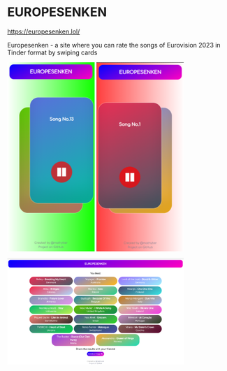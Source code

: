 # EUROPESENKEN

https://europesenken.lol/

Europesenken - a site where you can rate the songs of Eurovision 2023 in Tinder format by swiping cards

<img alt="img.png" src="img.png" width="200"/> <img alt="img.png" src="img_1.png" width="200"/>

<img alt="img_2.png" src="img_2.png" width="404"/>